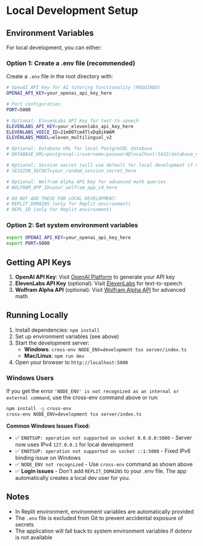 # Local Development Setup

## Environment Variables

For local development, you can either:

### Option 1: Create a .env file (recommended)
Create a `.env` file in the root directory with:

```bash
# OpenAI API Key for AI tutoring functionality (REQUIRED)
OPENAI_API_KEY=your_openai_api_key_here

# Port configuration
PORT=5000

# Optional: ElevenLabs API Key for text-to-speech
ELEVENLABS_API_KEY=your_elevenlabs_api_key_here
ELEVENLABS_VOICE_ID=21m00Tcm4TlvDq8ikWAM
ELEVENLABS_MODEL=eleven_multilingual_v2

# Optional: Database URL for local PostgreSQL database
# DATABASE_URL=postgresql://username:password@localhost:5432/database_name

# Optional: Session secret (will use default for local development if not provided)
# SESSION_SECRET=your_random_session_secret_here

# Optional: Wolfram Alpha API Key for advanced math queries  
# WOLFRAM_APP_ID=your_wolfram_app_id_here

# DO NOT ADD THESE FOR LOCAL DEVELOPMENT:
# REPLIT_DOMAINS (only for Replit environment)
# REPL_ID (only for Replit environment)
```

### Option 2: Set system environment variables
```bash
export OPENAI_API_KEY=your_openai_api_key_here
export PORT=5000
```

## Getting API Keys

1. **OpenAI API Key**: Visit [OpenAI Platform](https://platform.openai.com/api-keys) to generate your API key
2. **ElevenLabs API Key** (optional): Visit [ElevenLabs](https://elevenlabs.io) for text-to-speech
3. **Wolfram Alpha API** (optional): Visit [Wolfram Alpha API](https://developer.wolframalpha.com/) for advanced math

## Running Locally

1. Install dependencies: `npm install`
2. Set up environment variables (see above)
3. Start the development server:
   - **Windows**: `cross-env NODE_ENV=development tsx server/index.ts`
   - **Mac/Linux**: `npm run dev`
4. Open your browser to `http://localhost:5000`

### Windows Users
If you get the error `'NODE_ENV' is not recognized as an internal or external command`, use the cross-env command above or run:
```bash
npm install -g cross-env
cross-env NODE_ENV=development tsx server/index.ts
```

**Common Windows Issues Fixed:**
- ✅ `ENOTSUP: operation not supported on socket 0.0.0.0:5000` - Server now uses IPv4 `127.0.0.1` for local development 
- ✅ `ENOTSUP: operation not supported on socket ::1:5000` - Fixed IPv6 binding issue on Windows
- ✅ `NODE_ENV not recognized` - Use `cross-env` command as shown above
- ✅ **Login issues** - Don't add `REPLIT_DOMAINS` to your .env file. The app automatically creates a local dev user for you.

## Notes

- In Replit environment, environment variables are automatically provided
- The `.env` file is excluded from Git to prevent accidental exposure of secrets
- The application will fall back to system environment variables if dotenv is not available